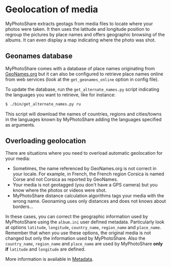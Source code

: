 # Geolocation of media

MyPhotoShare extracts geotags from media files to locate where your photos were taken. It then uses the latitude and longitude position to regroup the pictures by place names and offers geographic browsing of the albums. It can even display a map indicating where the photo was shot.


## Geonames database

MyPhotoShare comes with a database of place names originating from [GeoNames.org](http://www.geonames.org/) but it can also be configured to retrieve place names online from web services (look at the `get_geonames_online` option in config file).

To update the database, run the `get_alternate_names.py` script indicating the languages you want to retrieve, like for instance:

```bash
$ ./bin/get_alternate_names.py ru
```

This script will download the names of countries, regions and cities/towns in the languages known by MyPhotoShare adding the languages specified as arguments.


## Overloading geolocation

There are situations where you need to overload automatic geolocation for your media:
* Sometimes, the name referenced by GeoNames.org is not correct in your locale. For example, in French, the French region Corsica is named Corse and not Corsica as reported by GeoNames.
* Your media is not geotagged (you don't have a GPS camera) but you know where the photos or videos were shot.
* MyPhotoShare distance calculation algorithms tags your media with the wrong name. Geonaming uses only distances and does not knows about borders...

In these cases, you can correct the geographic information used by MyPhotoShare using the `album.ini` user defined metadata. Particularly look at options `latitude`, `longitude`, `country_name`, `region_name` and `place_name`. Remember that when you use these options, the original media is not changed but only the information used by MyPhotoShare. Also the `country_name`, `region_name` and `place_name` are used by MyPhotoShare **only if** `latitude` and `longitude` are defined.

More information is available in [Metadata](Metadata.md).
